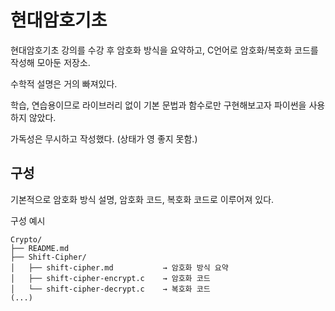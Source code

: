 # 현대암호기초
현대암호기초 강의를 수강 후 암호화 방식을 요약하고, C언어로 암호화/복호화 코드를 작성해 모아둔 저장소.

수학적 설명은 거의 빠져있다.

학습, 연습용이므로 라이브러리 없이 기본 문법과 함수로만 구현해보고자 파이썬을 사용하지 않았다.

가독성은 무시하고 작성했다. (상태가 영 좋지 못함.)

## 구성
기본적으로 암호화 방식 설명, 암호화 코드, 복호화 코드로 이루어져 있다.

구성 예시
```
Crypto/
├── README.md
├── Shift-Cipher/
│   ├── shift-cipher.md           → 암호화 방식 요약
│   ├── shift-cipher-encrypt.c    → 암호화 코드
│   └── shift-cipher-decrypt.c    → 복호화 코드
(...)
```
